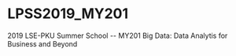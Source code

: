 # LPSS2019_MY201
2019 LSE-PKU Summer School -- MY201 Big Data: Data Analytis for Business and Beyond
